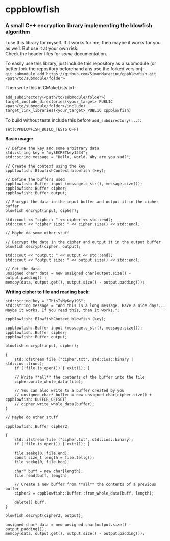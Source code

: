 # cppblowfish

### A small C++ encryption library implementing the blowfish algorithm

I use this library for myself. If it works for me, then maybe it works for you as well.
But use it at your own risk.  
Check the header files for _some_ documentation.

To easily use this library, just include this repository as a submodule (or better fork the repository beforehand ans use the forked version):  
`git submodule add https://github.com/SimonMaracine/cppblowfish.git <path/to/submodule/folder>`

Then write this in CMakeLists.txt:

    add_subdirectory(<path/to/submodule/folder>)
    target_include_directories(<your_target> PUBLIC <path/to/submodule/folder>/include)
    target_link_libraries(<your_target> PUBLIC cppblowfish)

To build without tests include this before `add_subdirectory(...)`:

    set(CPPBLOWFISH_BUILD_TESTS OFF)

**Basic usage:**

    // Define the key and some arbitrary data 
    std::string key = "mySECRETkey1234";
    std::string message = "Hello, world. Why are you sad?";

    // Create the context using the key
    cppblowfish::BlowfishContext blowfish (key);

    // Define the buffers used
    cppblowfish::Buffer input (message.c_str(), message.size());
    cppblowfish::Buffer cipher;
    cppblowfish::Buffer output;

    // Encrypt the data in the input buffer and output it in the cipher buffer
    blowfish.encrypt(input, cipher);

    std::cout << "cipher: " << cipher << std::endl;
    std::cout << "cipher size: " << cipher.size() << std::endl;

    // Maybe do some other stuff

    // Decrypt the data in the cipher and output it in the output buffer
    blowfish.decrypt(cipher, output);

    std::cout << "output: " << output << std::endl;
    std::cout << "output size: " << output.size() << std::endl;

    // Get the data
    unsigned char* data = new unsigned char[output.size() - output.padding()];
    memcpy(data, output.get(), output.size() - output.padding());

**Writing cipher to file and reading back:**

    std::string key = "ThisIsMyKey19S";
    std::string message = "And this is a long message. Have a nice day!... Maybe it works. If you read this, then it works.";

    cppblowfish::BlowfishContext blowfish (key);

    cppblowfish::Buffer input (message.c_str(), message.size());
    cppblowfish::Buffer cipher;
    cppblowfish::Buffer output;

    blowfish.encrypt(input, cipher);

    {
        std::ofstream file ("cipher.txt", std::ios::binary | std::ios::trunc);
        if (!file.is_open()) { exit(1); }

        // Write **all** the contents of the buffer into the file
        cipher.write_whole_data(file);

        // You can also write to a buffer created by you
        // unsigned char* buffer = new unsigned char[cipher.size() + cppblowfish::BUFFER_OFFSET];
        // cipher.write_whole_data(buffer);
    }

    // Maybe do other stuff

    cppblowfish::Buffer cipher2;

    {
        std::ifstream file ("cipher.txt", std::ios::binary);
        if (!file.is_open()) { exit(1); }

        file.seekg(0, file.end);
        const size_t length = file.tellg();
        file.seekg(0, file.beg);

        char* buff = new char[length];
        file.read(buff, length);

        // Create a new buffer from **all** the contents of a previous buffer
        cipher2 = cppblowfish::Buffer::from_whole_data(buff, length);

        delete[] buff;
    }

    blowfish.decrypt(cipher2, output);

    unsigned char* data = new unsigned char[output.size() - output.padding()];
    memcpy(data, output.get(), output.size() - output.padding());
